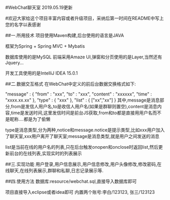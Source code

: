 #WebChat聊天室 2019.05.19更新

#欢迎大家给这个项目丰富内容或者升级项目，采纳后第一时间在README中写上您的名字以表感谢

##一.所用技术 项目使用Maven构建,后台使用的语言是JAVA

框架为Spring + Spring MVC + Mybatis

数据库使用的是MySQL 前端采用Amaze UI,弹窗和分页使用的是Layer,当然还有Jquery...

开发工具使用的是IntelliJ IDEA 15.0.1

##二.数据交互格式 在WebChat中定义的前后台数据交换格式如下:

"message" : {
	"from" : "xxx",
	"to" : "xxx",
	"content" : "xxxxxx",
	"time" : "xxxx.xx.xx"
},
"type" : {
	"xxx"
},
"list" : {
	["xx","xx"]
}
其中,message是消息部分,from是发信人用户名,to是收信人用户名(如果是群聊则置空),content是消息内容,time是发送时间,这里发信时间是前台JS获取,from和to都是直接用用户名而不是昵称....都是为了偷懒

type是消息类型,分为两种,notice和message.notice是提示类型,比如xxx用户加入了聊天室,xxx用户离开了聊天室;message是消息类型,就是用户之间发送的消息

list是当前在线的用户名的列表,只在后台触发onopen和onclose时返回list,然后更新前台的在线列表,实现实时的列表展示

##三.实现功能 用户登录,用户信息展示,用户信息修改,用户头像修改,修改密码,在线聊天,在线列表展示,群聊和私聊,日志记录展示等.

##四.使用方法 数据库:resource/webchat.sql,直接导入数据库即可

项目直接导入eclipse或者idea即可 内置两个账号:李白/123123, 张三/123123

